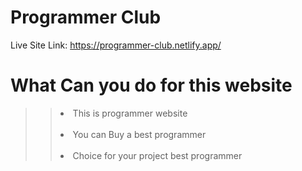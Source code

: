 # Programmer Club
Live Site Link: https://programmer-club.netlify.app/
# What Can you do for this website
>> <li>This is programmer website</li> <br>
>> <li>You can Buy a best programmer</li> <br>
>> <li>Choice for your project best programmer</li>
